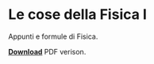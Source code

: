 # Le cose della Fisica I

Appunti e formule di Fisica.

**[Download](https://github.com/supermirtillo/le-cose-della-fisica-i/blob/master/appunti_fisica.pdf)** PDF verison.

